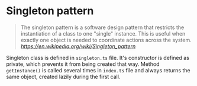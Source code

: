# Singleton pattern

> The singleton pattern is a software design pattern that restricts the instantiation of a class to one "single" instance. This is useful when exactly one object is needed to coordinate actions across the system.
*https://en.wikipedia.org/wiki/Singleton_pattern*

Singleton class is defined in `singleton.ts` file. It's constructor is defined as private, which prevents it from being created that way. Method `getInstance()` is called several times in `index.ts` file and always returns the same object, created lazily during the first call.
